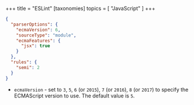 +++
title = "ESLint"
[taxonomies]
topics = [ "JavaScript" ]
+++

```json
{
  "parserOptions": {
    "ecmaVersion": 6,
    "sourceType": "module",
    "ecmaFeatures": {
      "jsx": true
    }
  },
  "rules": {
    "semi": 2
  }
}
```

+ `ecmaVersion` - set to `3`, `5`, `6` (or `2015`), `7` (or `2016`), `8` (or `2017`) to specify the ECMAScript version to use. The default value is `5`.
